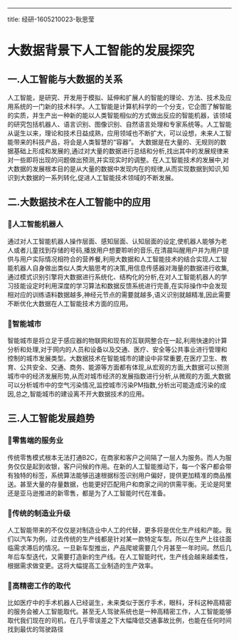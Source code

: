 ---
title: 经研-1605210023-耿思莹
#  大数据背景下人工智能的发展探究
## 一.人工智能与大数据的关系
人工智能，是研究、开发用于模拟、延伸和扩展人的智能的理论、方法、技术及应用系统的一门新的技术科学。人工智能是计算机科学的一个分支，它企图了解智能的实质，并生产出一种新的能以人类智能相似的方式做出反应的智能机器，该领域的研究包括机器人、语言识别、图像识别、自然语言处理和专家系统等。人工智能从诞生以来，理论和技术日益成熟，应用领域也不断扩大，可以设想，未来人工智能带来的科技产品，将会是人类智慧的“容器”。
大数据是在大量的、无规则的数据基础上形成和发展的,通过对大量的数据进行总结和分析,找出其中的发展规律来对一些即将出现的问题做出预测,并实现实时的调整。在人工智能技术的发展中,对大数据的发展根本目的是从大量的数据中发现内在的规律,从而实现数据到知识,知识到大数据的一系列转化,促进人工智能技术领域的不断发展。
## 二.大数据技术在人工智能中的应用
### 人工智能机器人
通过对人工智能机器人操作层面、感知层面、认知层面的设定,使机器人能够为老人或者儿童找到存储的号码,播放用户想要聆听的音乐,在清晨叫醒用户并为用户提供与用户实际情况相符合的营养餐,利用大数据和人工智能技术的结合实现人工智能机器人自身做出类似人类大脑思考的决策,用信息传感器对海量的数据进行收集,通过模式识别引擎将大数据进行系统化、结构化的分析,在对人工智能机器人的学习技能设定时利用深度的学习算法和数据反馈系统进行完善,在实际操作中会发现相对应的训练语料数据越多,神经元节点的需要就越多,语义识别就越精准,因此需要不断优化大数据在人工智能技术方面的应用。
### 智能城市
智能城市是将立足于感应器的物联网和现有的互联网整合在一起,利用快速的计算分析和处理,对于网内的人员和设备以及交通、医疗、安全等公共事业进行管理和控制的城市发展类型。大数据技术在智能城市的建设中非常重要,在医疗卫生、教育、公共安全、交通、商务、能源等方面都有体现,从宏观的方面,大数据可以预测城市中的经济发展形势,从而对城市经济的发展指数进行分析,从微观的方面,大数据可以分析城市中的空气污染情况,监控城市污染PM指数,分析出可能造成污染的成因,总之,智能城市的建设离不开大数据技术的应用。
## 三.人工智能发展趋势
### 零售端的服务业
传统零售模式根本无法打通B2C，在商家和客户之间隔了一层人为服务。而人为服务仅仅是起到收银，客户问候的作用。在新的人工智能推动下，每一个客户都会带有独特的标签，系统算法能够迅速根据标签识别用户偏好，提供更加精准的商品推送。甚至大量的存量数据，也能更好匹配用户和商家之间的供需平衡。无论是阿里还是亚马逊推进的新零售，都是为了人工智能时代在准备。
### 传统的制造业升级
人工智能带来的不仅仅是对制造业中人工的代替，更多将是优化生产线和产能。我们以汽车为例，过去传统的生产线都是针对某一款特定车型。所以在生产上往往面临需求滞后的情况。一旦新车型推出，产品爬坡需要几个月甚至一年时间。然后几年后车型迭代，又需要打造新的生产线。在人工智能时代，生产线会越来越柔性，根据需求做变更。这将大幅提高工业制造的生产效率。
### 高精密工作的取代
比如医疗中的手术机器人已经诞生，未来类似于医疗手术，眼科，牙科这种高精密的服务会被人工智能取代。甚至无人驾驶系统也是一种高精密工作，人工智能能够取代我们现在的司机，在几乎零误差之下大幅降低交通事故比例，也能在任何时间找到最优的驾驶路径

